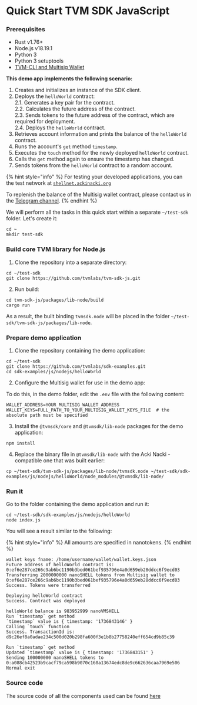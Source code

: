 # Quick Start TVM SDK JavaScript

### **Prerequisites**

* Rust v1.76+
* Node.js v18.19.1
* Python 3
* Python 3 setuptools
* [TVM-CLI and Multisig Wallet](../how-to-deploy-a-multisig-wallet.md)

**This demo app implements the following scenario:**

1. Creates and initializes an instance of the SDK client.
2. Deploys the `helloWorld` contract:\
   2.1. Generates a key pair for the contract.\
   2.2. Calculates the future address of the contract.\
   2.3. Sends tokens to the future address of the contract, which are required for deployment.\
   2.4. Deploys the `helloWorld` contract.
3. Retrieves account information and prints the balance of the `helloWorld` contract.
4. Runs the account's `get` method `timestamp`.
5. Executes the `touch` method for the newly deployed `helloWorld` contract.
6. Calls the `get` method again to ensure the timestamp has changed.
7. Sends tokens from the `helloWorld` contract to a random account.

{% hint style="info" %}
For testing your developed applications, you can the test network at [`shellnet.ackinacki.org`](https://shellnet.ackinacki.org)

To replenish the balance of the Multisig wallet contract, please contact us in the [Telegram channel](https://t.me/tvmlabs).
{% endhint %}

We will perform all the tasks in this quick start within a separate `~/test-sdk` folder. Let's create it:

```
cd ~
mkdir test-sdk
```

### **Build core TVM library for Node.js**

1. Clone the repository into a separate directory:

```
cd ~/test-sdk
git clone https://github.com/tvmlabs/tvm-sdk-js.git
```

2. Run build:

```
cd tvm-sdk-js/packages/lib-node/build
cargo run
```

As a result, the built binding `tvmsdk.node` will be placed in the folder `~/test-sdk/tvm-sdk-js/packages/lib-node`.

### **Prepare demo application**

1. Clone the repository containing the demo application:

```
cd ~/test-sdk
git clone https://github.com/tvmlabs/sdk-examples.git
cd sdk-examples/js/nodejs/helloWorld
```

2. Configure the Multisig wallet  for use in the demo app:

To do this, in the demo folder, edit the `.env` file with the following content:

```
WALLET_ADDRESS=YOUR_MULTISIG_WALLET_ADDRESS
WALLET_KEYS=FULL_PATH_TO_YOUR_MULTISIG_WALLET_KEYS_FILE  # the absolute path must be specified
```

3. Install the `@tvmsdk/core` and `@tvmsdk/lib-node` packages for the demo application:

```
npm install
```

4. Replace the binary file in `@tvmsdk/lib-node` with the Acki Nacki - compatible one that was built earlier:

```
cp ~/test-sdk/tvm-sdk-js/packages/lib-node/tvmsdk.node ~/test-sdk/sdk-examples/js/nodejs/helloWorld/node_modules/@tvmsdk/lib-node/
```

### **Run it**

Go to the folder containing the demo application and run it:

```
cd ~/test-sdk/sdk-examples/js/nodejs/helloWorld
node index.js
```

You will see a result similar to the following:

{% hint style="info" %}
All amounts are specified in nanotokens.
{% endhint %}

```
wallet keys fname: /home/username/wallet/wallet.keys.json
Future address of helloWorld contract is: 0:ef6e287ce266c9ab6bc1190b3bed061bef935796e4a0d659eb28ddcc6f9ecd03
Transferring 2000000000 nanoSHELL tokens from Multisig wallet to 0:ef6e287ce266c9ab6bc1190b3bed061bef935796e4a0d659eb28ddcc6f9ecd03
Success. Tokens were transferred

Deploying helloWorld contract
Success. Contract was deployed

helloWorld balance is 983952999 nanoVMSHELL
Run `timestamp` get method
`timestamp` value is { timestamp: '1736843146' }
Calling `touch` function
Success. TransactionId is: d9c26ef8a0adae234c500d020b298fa600f3e1b8b27758240eff654cd9b85c39

Run `timestamp` get method
Updated `timestamp` value is { timestamp: '1736843151' }
Sending 100000000 nanoSHELL tokens to 0:a088cb42523b9cacf79ca598b9070c160a13674edc8de9c662636caa7969e506
Normal exit
```

### **Source code**

The source code of all the components used can be found [here](https://github.com/tvmlabs/sdk-examples)

